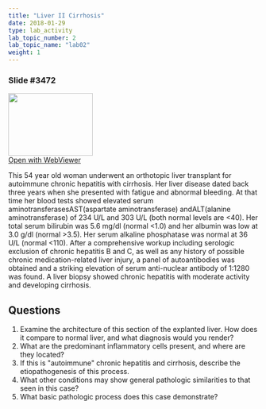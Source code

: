 ```yaml
---
title: "Liver II Cirrhosis"
date: 2018-01-29
type: lab_activity
lab_topic_number: 2
lab_topic_name: "lab02"
weight: 1
---
```

<div class="entrybody">
<h3>Slide #3472</h3>

<div class="thumbnail"><a href="http://virtualslides.cumc.columbia.edu/3472.svs/view.apml?" target="_blank"><img alt="" src="http://pathologylab.ccnmtl.columbia.edu/assets/images/slide_3472.jpg" width="170" height="126" class="mt-image-left"></a><br><a href="http://virtualslides.cumc.columbia.edu/3472.svs/view.apml?" target="_blank">Open with WebViewer</a></div>

<p>This 54 year old woman underwent an orthotopic liver transplant for autoimmune chronic hepatitis with cirrhosis. Her liver disease dated back three years when she presented with fatigue and abnormal bleeding. At that time her blood tests showed elevated serum aminotransferases<span class="caps">AST</span>(aspartate aminotransferase) and<span class="caps">ALT</span>(alanine aminotransferase) of 234 U/L and 303 U/L (both normal levels are &lt;40). Her total serum bilirubin was 5.6 mg/dl (normal &lt;1.0) and her albumin was low at 3.0 g/dl (normal &gt;3.5). Her serum alkaline phosphatase was normal at 36 U/L (normal &lt;110). After a comprehensive workup including serologic exclusion of chronic hepatitis B and C, as well as any history of possible chronic medication-related liver injury, a panel of autoantibodies was obtained and a striking elevation of serum anti-nuclear antibody of 1:1280 was found. A liver biopsy showed chronic hepatitis with moderate activity and developing cirrhosis.</p>

<h2>Questions</h2>


<ol>
<li>Examine the architecture of this section of the explanted liver. How does it compare to normal liver, and what diagnosis would you render?</li>
<li>What are the predominant inflammatory cells present, and where are they located?</li>
<li>If this is "autoimmune" chronic hepatitis and cirrhosis, describe the etiopathogenesis of this process.</li>
<li>What other conditions may show general pathologic similarities to that seen in this case?</li>
<li>What basic pathologic process does this case demonstrate?</li>
</ol>


						
</div>
